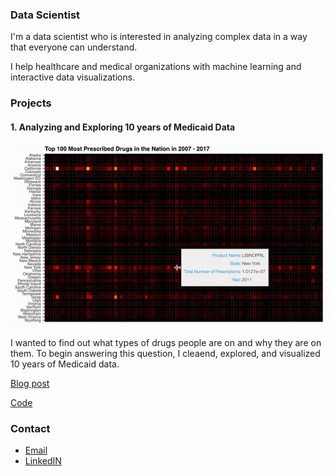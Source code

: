 ### Data Scientist

I'm a data scientist who is interested in analyzing complex data in a way that everyone can understand.

I help healthcare and medical organizations with machine learning and interactive data visualizations.

### Projects

#### 1. Analyzing and Exploring 10 years of Medicaid Data

![](gif_small.gif)

I wanted to find out what types of drugs people are on and why they are on them. To begin answering this question, I cleaend, explored, and visualized 10 years of Medicaid data.

[Blog post](https://medium.com/@dmitriy.kavyazin/what-drugs-are-people-on-56ce31b40a4f)

[Code](https://github.com/DimaKav/Data_storytelling_project/blob/master/DRUG_data.ipynb)

### Contact

- [Email](mailto:dkav@live.com)
- [LinkedIN](https://www.linkedin.com/in/dkavyazin/)
